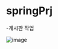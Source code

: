 # springPrj
-게시판 작업


![image](https://github.com/mrofftin/springPrj/assets/94261719/901cd620-5395-47de-8813-9dc6bf8af8eb)
